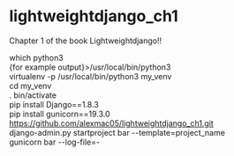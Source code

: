 # lightweightdjango_ch1
Chapter 1 of the book Lightweightdjango!!

which python3 <br/>
{for example output}>/usr/local/bin/python3 <br/>
virtualenv -p /usr/local/bin/python3 my_venv <br/>
cd my_venv <br/>
. bin/activate <br/>
pip install Django==1.8.3 <br/>
pip install gunicorn==19.3.0 <br/>
https://github.com/alexmac05/lightweightdjango_ch1.git <br/>
django-admin.py startproject bar --template=project_name <br/>
gunicorn bar --log-file=- <br/>


